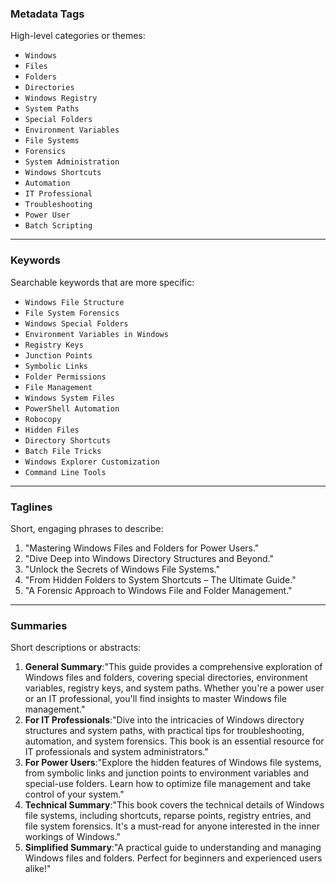### **Metadata Tags**

High-level categories or themes:

- `Windows`
- `Files`
- `Folders`
- `Directories`
- `Windows Registry`
- `System Paths`
- `Special Folders`
- `Environment Variables`
- `File Systems`
- `Forensics`
- `System Administration`
- `Windows Shortcuts`
- `Automation`
- `IT Professional`
- `Troubleshooting`
- `Power User`
- `Batch Scripting`

* * *

### **Keywords**

Searchable keywords that are more specific:

- `Windows File Structure`
- `File System Forensics`
- `Windows Special Folders`
- `Environment Variables in Windows`
- `Registry Keys`
- `Junction Points`
- `Symbolic Links`
- `Folder Permissions`
- `File Management`
- `Windows System Files`
- `PowerShell Automation`
- `Robocopy`
- `Hidden Files`
- `Directory Shortcuts`
- `Batch File Tricks`
- `Windows Explorer Customization`
- `Command Line Tools`

* * *

### **Taglines**

Short, engaging phrases to describe:

1. "Mastering Windows Files and Folders for Power Users."
2. "Dive Deep into Windows Directory Structures and Beyond."
3. "Unlock the Secrets of Windows File Systems."
4. "From Hidden Folders to System Shortcuts – The Ultimate Guide."
5. "A Forensic Approach to Windows File and Folder Management."

* * *

### **Summaries**

Short descriptions or abstracts:

1. **General Summary**:"This guide provides a comprehensive exploration of Windows files and folders, covering special directories, environment variables, registry keys, and system paths. Whether you're a power user or an IT professional, you'll find insights to master Windows file management."
2. **For IT Professionals**:"Dive into the intricacies of Windows directory structures and system paths, with practical tips for troubleshooting, automation, and system forensics. This book is an essential resource for IT professionals and system administrators."
3. **For Power Users**:"Explore the hidden features of Windows file systems, from symbolic links and junction points to environment variables and special-use folders. Learn how to optimize file management and take control of your system."
4. **Technical Summary**:"This book covers the technical details of Windows file systems, including shortcuts, reparse points, registry entries, and file system forensics. It's a must-read for anyone interested in the inner workings of Windows."
5. **Simplified Summary**:"A practical guide to understanding and managing Windows files and folders. Perfect for beginners and experienced users alike!"
